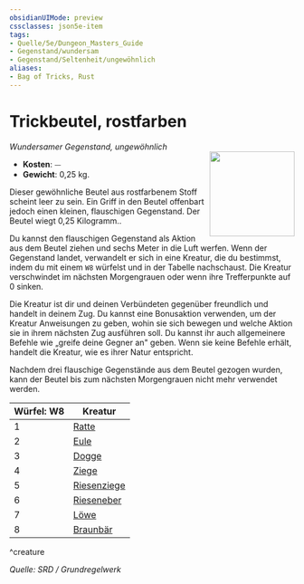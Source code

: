 ```yaml
---
obsidianUIMode: preview
cssclasses: json5e-item
tags:
- Quelle/5e/Dungeon_Masters_Guide
- Gegenstand/wundersam
- Gegenstand/Seltenheit/ungewöhnlich
aliases:
- Bag of Tricks, Rust
---
```

# Trickbeutel, rostfarben
*Wundersamer Gegenstand, ungewöhnlich*  
<img src="Gegenstände/Beutel-der-Tricks.webp" align="right" width="150">

- **Kosten**: ⏤
- **Gewicht**: 0,25 kg.

Dieser gewöhnliche Beutel aus rostfarbenem Stoff scheint leer zu sein. Ein Griff in den Beutel offenbart jedoch einen kleinen, flauschigen Gegenstand. Der Beutel wiegt 0,25 Kilogramm..

Du kannst den flauschigen Gegenstand als Aktion aus dem Beutel ziehen und sechs Meter in die Luft werfen. Wenn der Gegenstand landet, verwandelt er sich in eine Kreatur, die du bestimmst, indem du mit einem `W8` würfelst und in der Tabelle nachschaust. Die Kreatur verschwindet im nächsten Morgengrauen oder wenn ihre Trefferpunkte auf 0 sinken.

Die Kreatur ist dir und deinen Verbündeten gegenüber freundlich und handelt in deinem Zug. Du kannst eine Bonusaktion verwenden, um der Kreatur Anweisungen zu geben, wohin sie sich bewegen und welche Aktion sie in ihrem nächsten Zug ausführen soll. Du kannst ihr auch allgemeinere Befehle wie „greife deine Gegner an" geben. Wenn sie keine Befehle erhält, handelt die Kreatur, wie es ihrer Natur entspricht.

Nachdem drei flauschige Gegenstände aus dem Beutel gezogen wurden, kann der Beutel bis zum nächsten Morgengrauen nicht mehr verwendet werden.

| Würfel: W8 | Kreatur |
|----------|----------|
| 1 | [Ratte](Ratte.md) |
| 2 | [Eule](Eule.md) |
| 3 | [Dogge](Dungeons%20&%20Dragons/Wikipedia%20der%20Vergessenen%20Reiche/Kompendium%20der%20Vergessenen%20Reiche/Bestiarium/Bestien/mastiff.md) |
| 4 | [Ziege](Dungeons%20&%20Dragons/Wikipedia%20der%20Vergessenen%20Reiche/Kompendium%20der%20Vergessenen%20Reiche/Bestiarium/Bestien/goat.md) |
| 5 | [Riesenziege](Riesenziege.md) |
| 6 | [Rieseneber](Riesenwildschwein.md) |
| 7 | [Löwe](Löwe.md) |
| 8 | [Braunbär](Braunbär.md) |
^creature

*Quelle: SRD / Grundregelwerk*